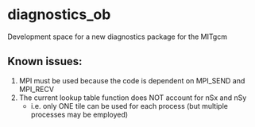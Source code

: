 # diagnostics_ob
Development space for a new diagnostics package for the MITgcm

## Known issues:
1. MPI must be used because the code is dependent on MPI_SEND and MPI_RECV
2. The current lookup table function does NOT account for nSx and nSy 
    - i.e. only ONE tile can be used for each process (but multiple processes may be employed)
